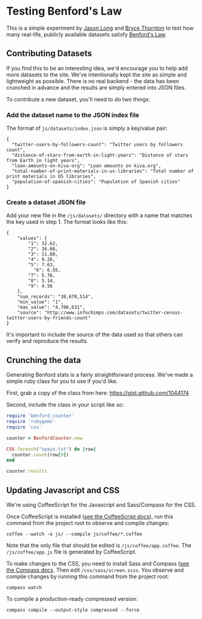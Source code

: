 # Testing Benford's Law

This is a simple experiment by [Jason Long](http://twitter.com/jasonlong) and [Bryce Thornton](http://twitter.com/brycethornton) to test how many real-life, publicly available datasets satisfy [Benford's Law](http://en.wikipedia.org/wiki/Benfords_law).

## Contributing Datasets

If you find this to be an interesting idea, we'd encourage you to help add more datasets to the site. We've intentionally kept the site as simple and lightweight as possible. There is no real backend - the data has been crunched in advance and the results are simply entered into JSON files.

To contribute a new dataset, you'll need to do two things:

### Add the dataset name to the JSON index file

The format of `js/datasets/index.json` is simply a key/value pair:

    {
      "twitter-users-by-followers-count": "Twitter users by followers count",
      "distance-of-stars-from-earth-in-light-years": "Distance of stars from Earth in light years",
      "loan-amounts-on-kiva-org": "Loan amounts on kiva.org",
      "total-number-of-print-materials-in-us-libraries": "Total number of print materials in US libraries",
      "population-of-spanish-cities": "Population of Spanish cities"
    }

### Create a dataset JSON file

Add your new file in the `/js/datasets/` directory with a name that matches the key used in step 1. The format looks like this:

  	{
  		"values": {
  			"1": 32.62,
  			"2": 16.66,
  			"3": 11.80,
  			"4": 9.26,
	  		"5": 7.63,
			  "6": 6.55,
  			"7": 5.76,
  			"8": 5.14,
  			"9": 4.56
  		},
  		"num_records": "38,670,514",
  		"min_value": "1",
  		"max_value": "4,706,631",
  		"source": "http://www.infochimps.com/datasets/twitter-census-twitter-users-by-friends-count"
  	}

It's important to include the source of the data used so that others can verify and reproduce the results.

## Crunching the data

Generating Benford stats is a fairly straightforward process. We've made a simple ruby class for you to use if you'd like.

First, grab a copy of the class from here: https://gist.github.com/1044174

Second, include the class in your script like so:

```ruby
require 'benford_counter'
require 'rubygems'
require 'csv'

counter = BenfordCounter.new

CSV.foreach("spain.txt") do |row|
  counter.count(row[9])
end

counter.results
```

## Updating Javascript and CSS

We're using CoffeeScript for the Javascript and Sass/Compass for the CSS.

Once CoffeeScript is installed ([see the CoffeeScript docs](http://jashkenas.github.com/coffee-script/)), run this command from the project root to observe and compile changes:

    coffee --watch -o js/ --compile js/coffee/*.coffee 

Note that the only file that should be edited is `/js/coffee/app.coffee`. The `/js/coffee/app.js` file is generated by CoffeeScript.

To make changes to the CSS, you need to install Sass and Compass ([see the Compass docs](http://compass-style.org/install/). Then edit `/css/sass/screen.scss`. You observe and compile changes by running this command from the project root:

    compass watch

To compile a production-ready compressed version:

    compass compile --output-style compressed --force  

